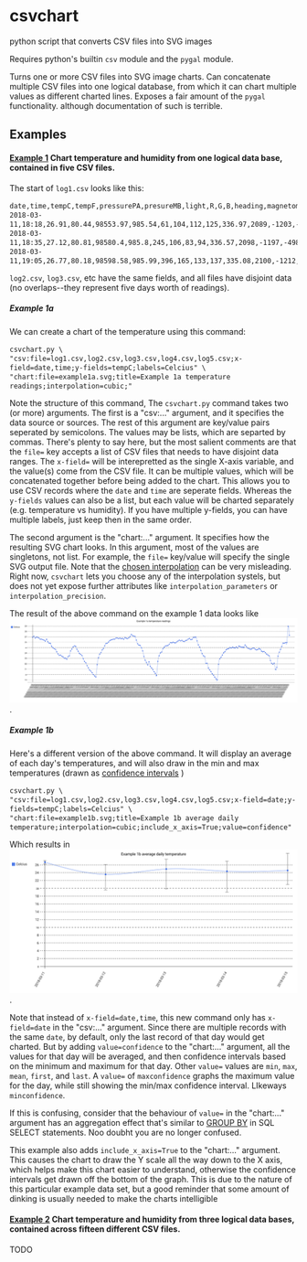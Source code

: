 # csvchart
python script that converts CSV files into SVG images


Requires python's builtin `csv` module and the `pygal` module.

Turns one or more CSV files into SVG image charts. Can concatenate multiple CSV files into one logical database, from which it can chart multiple values as different charted lines. Exposes a fair amount of the `pygal` functionality. although documentation of such is terrible.

## Examples

#### [Example 1](examples/ex1) Chart temperature and humidity from one logical data base, contained in five CSV files.

The start of `log1.csv` looks like this:
```
date,time,tempC,tempF,pressurePA,presureMB,light,R,G,B,heading,magnetometer0,magnetometer1,magnetometer2,accelX,accelY,accelZ,anal0,anal1,anal2,anal3,leds
2018-03-11,18:18,26.91,80.44,98553.97,985.54,61,104,112,125,336.97,2089,-1203,-5017,-0.01,0.05,1.0,0.561,0.543,0.549,0.585,OFF
2018-03-11,18:35,27.12,80.81,98580.4,985.8,245,106,83,94,336.57,2098,-1197,-4989,-0.01,0.05,1.0,0.516,0.57,0.582,0.555,ON
2018-03-11,19:05,26.77,80.18,98598.58,985.99,396,165,133,137,335.08,2100,-1212,-4998,-0.0,0.05,0.99,0.549,0.558,0.537,0.612,ON
```

`log2.csv`, `log3.csv`, etc have the same fields, and all files have disjoint data (no overlaps--they represent five days worth of readings).

##### Example 1a
We can create a chart of the temperature using this command:

```
csvchart.py \
"csv:file=log1.csv,log2.csv,log3.csv,log4.csv,log5.csv;x-field=date,time;y-fields=tempC;labels=Celcius" \
"chart:file=example1a.svg;title=Example 1a temperature readings;interpolation=cubic;"
```

Note the structure of this command, The `csvchart.py` command takes two (or more) arguments. The first is a "csv:..." argument, and it specifies the data source or sources. The rest of this argument are key/value pairs seperated by semicolons. The values may be lists, which are separted by commas. There's plenty to say here, but the most salient comments are that the `file=` key accepts a list of CSV files that needs to have disjoint data ranges. The `x-field=` will be interepretted as the single X-axis variable, and the value(s) come from the CSV file. It can be multiple values, which will be concatenated together before being added to the chart. This allows you to use CSV records where the `date` and `time` are seperate fields. Whereas the `y-fields` values can also be a list, but each value will be charted separately (e.g. temperature vs humidity). If you have multiple y-fields, you can have multiple labels, just keep then in the same order.

The second argument is the "chart:..." argument. It specifies how the resulting SVG chart looks. In this argument, most of the values are singletons, not list. For example, the `file=` key/value will specify the single SVG output file. Note that the [chosen interpolation](https://www.pygal.org/en/3.0.0/documentation/configuration/interpolations.html) can be very misleading. Right now, `csvchart` lets you choose any of the interpolation systels, but does not yet expose further attributes like `interpolation_parameters` or `interpolation_precision`.

The result of the above command on the example 1 data looks like [<img src="examples/ex1/example1a.svg">](examples/ex1/example1a.svg).

##### Example 1b
Here's a different version of the above command. It will display an average of each day's temperatures, and will also draw in the min and max temperatures (drawn as [confidence intervals](https://www.pygal.org/en/3.0.0/documentation/configuration/value.html?highlight=confidence#confidence-intervals) )

```
csvchart.py \
"csv:file=log1.csv,log2.csv,log3.csv,log4.csv,log5.csv;x-field=date;y-fields=tempC;labels=Celcius" \
"chart:file=example1b.svg;title=Example 1b average daily temperature;interpolation=cubic;include_x_axis=True;value=confidence"
```
Which results in [<img src="examples/ex1/example1b.svg">](examples/ex1/example1b.svg).

Note that instead of `x-field=date,time`, this new command only has `x-field=date` in the "csv:..." argument. Since there are multiple records with the same `date`, by default, only the last record of that day would get charted. But by adding `value=confidence` to the "chart:..." argument, all the values for that day will be averaged, and then confidence intervals based on the minimum and maximum for that day. Other `value=` values are `min`, `max`, `mean`, `first`, and `last`.  A `value=` of `maxconfidence` graphs the maximum value for the day, while still showing the min/max confidence interval. LIkeways `minconfidence`.

If this is confusing, consider that the behaviour of `value=` in the "chart:..." argument has an aggregation effect that's similar to [GROUP BY](https://www.w3schools.com/sql/sql_groupby.asp) in SQL SELECT statements. Noo doubht you are no longer confused.

This example also adds `include_x_axis=True` to the "chart:..." argument. This causes the chart to draw the Y scale all the way down to the X axis, which helps make this chart easier to understand, otherwise the confidence intervals get drawn off the bottom of the graph. This is due to the nature of this particular example data set, but a good reminder that some amount of dinking is usually needed to make the charts intelligible

#### [Example 2](examples/ex2) Chart temperature and humidity from three logical data bases, contained across fifteen different CSV files.

TODO
